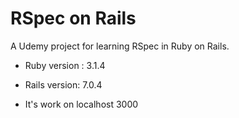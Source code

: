 # RSpec on Rails

A Udemy project for learning RSpec in Ruby on Rails.


* Ruby version : 3.1.4

* Rails version: 7.0.4

* It's work on localhost 3000
